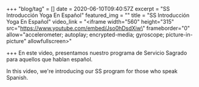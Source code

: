 +++
"blog/tag" = []
date = 2020-06-10T09:40:57Z
excerpt = "SS Introducción Yoga En Español"
featured_img = ""
title = "SS Introducción Yoga En Español"
video_link = "<iframe width=\"560\" height=\"315\" src=\"https://www.youtube.com/embed/Jso0hDsdXiw\" frameborder=\"0\" allow=\"accelerometer; autoplay; encrypted-media; gyroscope; picture-in-picture\" allowfullscreen></iframe>"

+++
En este video, presentamos nuestro programa de Servicio Sagrado para aquellos que hablan español.

In this video, we're introducing our SS program for those who speak Spanish.